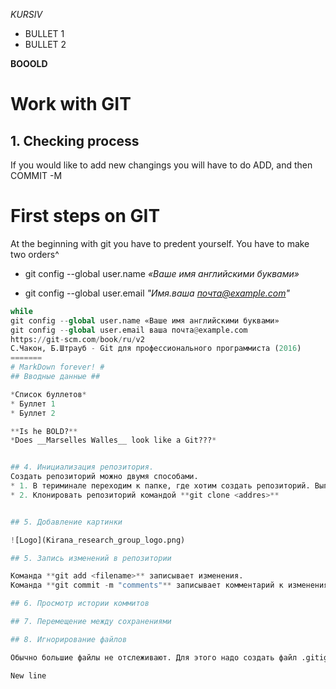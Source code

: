 *KURSIV*
* BULLET 1
* BULLET 2

**BOOOLD**

# Work with GIT
## 1. Checking process

If you would like to add new changings you will have to do ADD, and then COMMIT -M

# First steps on GIT

At the beginning with git you have to predent yourself. You have to make two orders^
* git config --global user.name *«Ваше имя английскими буквами»*

* git config --global user.email *"Имя.ваша почта@example.com"*

```python
while 
git config --global user.name «Ваше имя английскими буквами»
git config --global user.email ваша почта@example.com
https://git-scm.com/book/ru/v2
С.Чакон, Б.Штрауб - Git для профессионального программиста (2016)
=======
# MarkDown forever! #
## Вводные данные ##

*Список буллетов*
* Буллет 1
* Буллет 2

**Is he BOLD?**
*Does __Marselles Walles__ look like a Git???*


## 4. Инициализация репозитория.
Создать репозиторий можно двумя способами.
* 1. В териминале переходим к папке, где хотим создать репозиторий. Выполняем команду **git init**
* 2. Клонировать репозиторий командой **git clone <addres>**


## 5. Добавление картинки

![Logo](Kirana_research_group_logo.png)

## 5. Запись изменений в репозитории

Команда **git add <filename>** записывает изменения.
Команда **git commit -m "comments"** записывает комментарий к изменениям.

## 6. Просмотр истории коммитов

## 7. Перемещение между сохранениями

## 8. Игнорирование файлов

Обычно большие файлы не отслеживают. Для этого надо создать файл .gitignore в отслеживаемой папке и там указать расширения игнорируемых файлов или отдельно конкретное имя файла.

New line